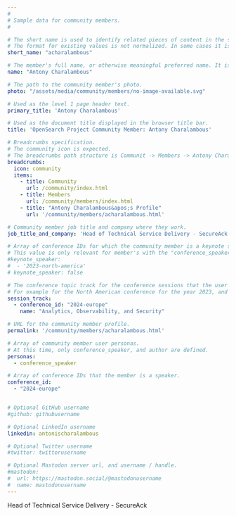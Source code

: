 ```yaml
---
#
# Sample data for community members.
#

# The short name is used to identify related pieces of content in the site. For example it is used in the "authors" array of blog posts, and it is used in the "presenters" array for OpenSearch Conference sessions to identify who is speaking.
# The format for existing values is not normalized. In some cases it is "first-initial-of-first-name" + "last-name", or matching a GitHub username, or something all together random. What is important is that it is unique within the system.
short_name: "acharalambous"

# The member's full name, or otherwise meaningful preferred name. It is used in the templates for presenting content authors as well as the name of conference speakers.
name: "Antony Charalambous"

# The path to the community member's photo.
photo: "/assets/media/community/members/no-image-available.svg"

# Used as the level 1 page header text.
primary_title: 'Antony Charalambous'

# Used as the document title displayed in the browser title bar.
title: 'OpenSearch Project Community Member: Antony Charalambous'

# Breadcrumbs specification.
# The community icon is expected.
# The breadcrumbs path structure is Communit -> Members -> Antony Charalambous's Profile.
breadcrumbs:
  icon: community
  items:
    - title: Community
      url: /community/index.html
    - title: Members
      url: /community/members/index.html
    - title: "Antony Charalambous&apos;s Profile"
      url: '/community/members/acharalambous.html'

# Community member job title and company where they work.
job_title_and_company: 'Head of Technical Service Delivery - SecureAck'

# Array of conference IDs for which the community member is a keynote speaker, if any, or boolean false otherwise.
# This value is only relevant for member's with the "conference_speaker" user persona.
#keynote_speaker:
#  - '2023-north-america'
# keynote_speaker: false

# The conference topic track for the conference sessions that the user is a speaker. These are shaped as an array of value pairs mapping conference ID and name. 
# For example for the North American conference for the year 2023, and the "Community" track:
session_track: 
  - conference_id: "2024-europe"
    name: "Analytics, Observability, and Security"

# URL for the community member profile.
permalink: '/community/members/acharalambous.html'

# Array of community member user personas.
# At this time, only conference_speaker, and author are defined.
personas:
  - conference_speaker

# Array of conference IDs that the member is a speaker.
conference_id:
  - "2024-europe"


# Optional GitHub username
#github: githubusername

# Optional LinkedIn username
linkedin: antonischaralambous

# Optional Twitter username
#twitter: twitterusername

# Optional Mastodon server url, and username / handle.
#mastodon:
#  url: https://mastodon.social/@mastodonusername
#  name: mastodonusername
---
```


Head of Technical Service Delivery - SecureAck